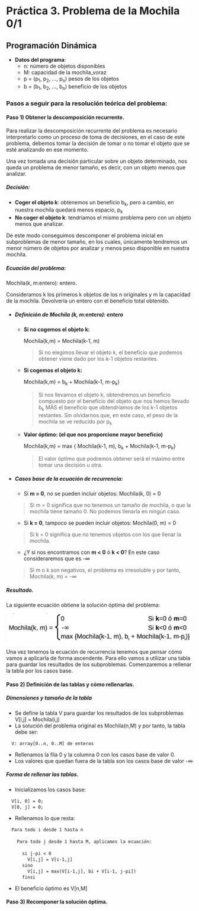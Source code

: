 # Práctica 3. Problema de la Mochila 0/1
## Programación Dinámica

- **Datos del programa**:
  - n: número de objetos disponibles
  - M: capacidad de la mochila_voraz
  - p = (p<sub>1</sub>, p<sub>2</sub>, ..., p<sub>n</sub>) pesos de los objetos
  - b = (b<sub>1</sub>, b<sub>2</sub>, ..., b<sub>n</sub>) beneficio de los objetos

### Pasos a seguir para la resolución teórica del problema:

#### Paso 1) Obtener la descomposición recurrente.
Para realizar la descomposición recurrente del problema es necesario interpretarlo como un proceso de toma de decisiones, en el caso de este problema, debemos tomar la decisión de tomar o no tomar el objeto que se esté analizando en ese momento.

Una vez tomada una decisión particular sobre un objeto determinado, nos queda un problema de menor tamaño, es decir, con un objeto menos que analizar.

##### Decisión:

- **Coger el objeto k**: obtenemos un beneficio b<sub>k</sub>, pero a cambio, en nuestra mochila quedará menos espacio, p<sub>k</sub>
- **No coger el objeto k**: tendríamos el mismo problema pero con un objeto menos que analizar.

De este modo conseguimos descomponer el problema inicial en subproblemas de menor tamaño, en los cuales, únicamente tendremos un menor número de objetos por analizar y menos peso disponible en nuestra mochila.

##### Ecuación del problema:

Mochila(k, m:entero): entero.

Consideramos k los primeros k objetos de los n originales y m la capacidad de la mochila. Devolvería un entero con el beneficio total obtenido.

- ##### Definición de Mochila (k, m:entero): entero
  - **Si no cogemos el objeto k:**

    Mochila(k,m) = Mochila(k-1, m)

    > Si no elegimos llevar el objeto k, el beneficio que podemos obtener viene dado por los k-1 objetos restantes.
  - **Si cogemos el objeto k:**

    Mochila(k,m) = b<sub>k</sub> + Mochila(k-1, m-p<sub>k</sub>)

    > Si nos llevamos el objeto k, obtendremos un beneficio compuesto por el beneficio del objeto que nos hemos llevado b<sub>k</sub> MÁS el beneficio que obtendríamos de los k-1 objetos restantes. Sin olvidarnos que, en este caso, el peso de la mochila se ve reducido por p<sub>k</sub>
  - **Valor óptimo: (el que nos proporcione mayor beneficio)**

    Mochila(k,m) = max { Mochila(k-1, m), b<sub>k</sub> + Mochila(k-1, m-p<sub>k</sub>}

      > El valor óptimo que podremos obtener será el máximo entre tomar una decisión u otra.

- ##### Casos base de la ecuación de recurrencia:
  - Si **m = 0**, no se pueden incluir objetos: Mochila(k, 0) = 0
  > Si m = 0 significa que no tenemos un tamaño de mochila, o que la mochila tiene tamaño 0. No podemos llenarla en ningún caso.

  - Si **k = 0**, tampoco se pueden incluir objetos: Mochila(0, m) = 0
  > Si k = 0 significa que no tenemos objetos con los que llenar la mochila.

  - ¿Y si nos encontramos con **m < 0** ó **k < 0**? En este caso consideraremos que es -∞
  > Si m o k son negativos, el problema es irresoluble y por tanto, Mochila(k, m) = -∞

##### Resultado.
La siguiente ecuación obtiene la solución óptima del problema:

![alt text](https://github.com/louri91/ALG201516/raw/master/ecuacion.png "Resultado, ecuación de recurrencia")

Una vez tenemos la ecuación de recurrencia tenemos que pensar cómo vamos a aplicarla de forma ascendente. Para ello vamos a utilizar una tabla para guardar los resultados de los subproblemas. Comenzaremos a rellenar la tabla por los casos base.

#### Paso 2) Definición de las tablas y cómo rellenarlas.

##### Dimensiones y tamaño de la tabla

- Se define la tabla V para guardar los resultados de los subproblemas V[i,j] = Mochila(i,j)
- La solución del problema original es Mochila(n,M) y por tanto, la tabla debe ser:

~~~
  V: array[0..n, 0..M] de enteros
~~~
- Rellenamos la fila 0 y la columna 0 con los casos base de valor 0.
- Los valores que quedan fuera de la tabla son los casos base de valor -∞

##### Forma de rellenar las tablas.
- Inicializamos los casos base:
~~~
  V[i, 0] = 0;
  V[0, j] = 0;
~~~
- Rellenamos lo que resta:
~~~
  Para todo i desde 1 hasta n

    Para todo j desde 1 hasta M, aplicamos la ecuación:

      si j-pi < 0
        V[i,j] = V[i-1,j]
      sino
        V[i,j] = max(V[i-1,j], bi + V[i-1, j-pi])
      finsi
~~~
- El beneficio óptimo es V[n,M]

#### Paso 3) Recomponer la solución óptima.
